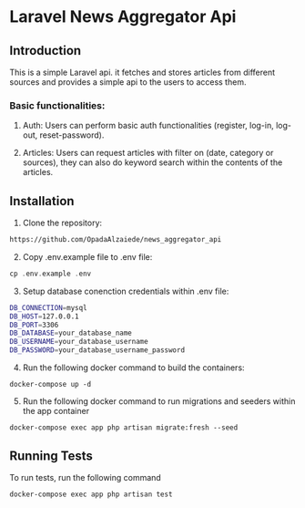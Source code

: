 # Laravel News Aggregator Api

## Introduction
This is a simple Laravel api. it fetches and stores articles from different sources and provides a simple api to the users to access them.

### Basic functionalities:
1. Auth:
Users can perform basic auth functionalities (register, log-in, log-out, reset-password).

2. Articles:
Users can request articles with filter on (date, category or sources), they can also do keyword search within the contents of the articles.

## Installation

1. Clone the repository:
```sh
https://github.com/OpadaAlzaiede/news_aggregator_api
```

2. Copy .env.example file to .env file:
```php
cp .env.example .env
```

3. Setup database conenction credentials within .env file:
```sh
DB_CONNECTION=mysql
DB_HOST=127.0.0.1
DB_PORT=3306
DB_DATABASE=your_database_name
DB_USERNAME=your_database_username
DB_PASSWORD=your_database_username_password
```

4. Run the following docker command to build the containers:
```docker
docker-compose up -d
```

5. Run the following docker command to run migrations and seeders within the app container

```docker
docker-compose exec app php artisan migrate:fresh --seed
```


## Running Tests

To run tests, run the following command

```docker
docker-compose exec app php artisan test
```


